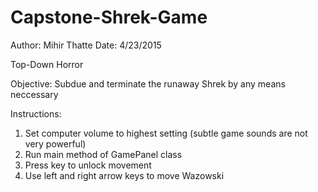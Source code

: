 # Capstone-Shrek-Game
Author: Mihir Thatte
Date: 4/23/2015

Top-Down Horror

Objective: Subdue and terminate the runaway Shrek by any means neccessary

Instructions:
1. Set computer volume to highest setting (subtle game sounds are not very powerful)
2. Run main method of GamePanel class
3. Press <tab> key to unlock movement
4. Use left and right arrow keys to move Wazowski
